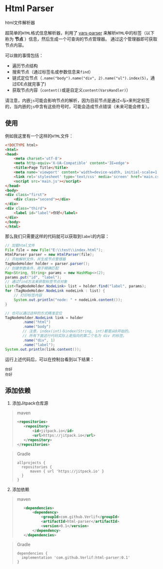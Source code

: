 # Html Parser

html文件解析器

超简单的`HTML`格式信息解析器，利用了 [vars-parser](https://github.com/Verlif/vars-parser/) 来解析`HTML`中的标签（以下称为 __节点__ ）信息，然后生成一个可查询的节点管理器。
通过这个管理器即可获取节点内容。

可以做的事情包括：

* 遍历节点结构
* 搜索节点（通过标签名或参数信息来`find`）
* 链式定位节点（`.name("body").name("div", 2).name("ul").index(5)`，通过IDE点就完事了)
* 获取节点内容（`content()`或是自定义`content(VarsHandler)`）

请注意，内嵌`js`可能会影响节点的解析，因为目前节点是通过`<`与`>`来判定标签的，当内嵌的`js`中含有这些符号时，可能会造成节点错误（未来可能会修复）。

## 使用

例如我这里有一个这样的`HTML`文件：

```html
<!DOCTYPE html>
<html>
<head>
    <meta charset='utf-8'>
    <meta http-equiv='X-UA-Compatible' content='IE=edge'>
    <title>Page Title</title>
    <meta name='viewport' content='width=device-width, initial-scale=1'>
    <link rel='stylesheet' type='text/css' media='screen' href='main.css'>
    <script src='main.js'></script>
</head>
<body>
<div class="first">
    <div class="secend"></div>
</div>
<div class="third">
    <label id="label">你好</label>
</div>
</body>
</html>
```

那么我们只需要这样的代码就可以获取到`label`的内容：

```java
// 加载html文件
File file = new File("E:\\test\\index.html");
HtmlParser parser = new HtmlParser(file);
// 开始解析文件，并生成节点管理器
TagNodeHolder holder = parser.parser();
// 创建参数条件，用于精确匹配
Map<String, String> params = new HashMap<>(2);
params.put("id", "label");
// 通过find方法来获取标签节点对象
List<TagNodeHolder.NodeLink> list = holder.find("label", params);
for (TagNodeHolder.NodeLink nodeLink : list) {
    // 打印标签内容
    System.out.println("node: " + nodeLink.content());
}

// 也可以通过这样的方式精准定位
TagNodeHolder.NodeLink link = holder
        .name("html")
        .name("body")
        // 注意，index(int)与index(String, int)都是从0开始的。
        // 所有下面这行代码实际上是指向的第二个名为 div 的标签。
        .name("div", 1)
        .name("label");
System.out.println(link.content());
```

运行上述代码后，可以在控制台看到以下结果：

```text
你好
你好
```

## 添加依赖

1. 添加Jitpack仓库源

> maven
> ```xml
> <repositories>
>    <repository>
>        <id>jitpack.io</id>
>        <url>https://jitpack.io</url>
>    </repository>
> </repositories>
> ```

> Gradle
> ```text
> allprojects {
>   repositories {
>       maven { url 'https://jitpack.io' }
>   }
> }
> ```

2. 添加依赖

> maven
> ```xml
>    <dependencies>
>        <dependency>
>            <groupId>com.github.Verlif</groupId>
>            <artifactId>html-parser</artifactId>
>            <version>0.1</version>
>        </dependency>
>    </dependencies>
> ```

> Gradle
> ```text
> dependencies {
>   implementation 'com.github.Verlif:html-parser:0.1'
> }
> ```
